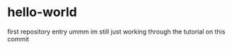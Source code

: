 # hello-world
first repository entry
ummm im still just working through the tutorial on this commit
